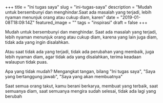 +++
title = "Ini tugas saya"
slug = "ini-tugas-saya"
description = "Mudah untuk bersembunyi dan menghindar.Saat ada masalah yang terjadi, lebih nyaman menunjuk orang atau cukup diam, karen"
date = "2019-01-08T18:09:14Z"
featured_image = ""
tags = "inspirasi"
draft = false
+++ 
 
Mudah untuk bersembunyi dan menghindar.
Saat ada masalah yang terjadi, lebih nyaman menunjuk orang atau cukup diam, karena yang lain juga diam, tidak ada yang ingin disalahkan.

Atau saat tidak ada yang terjadi, tidak ada perubahan yang membaik, juga lebih nyaman diam, agar tidak ada yang disalahkan, terima keadaan walaupun tidak puas.

Apa yang tidak mudah? Mengangkat tangan, bilang "Ini tugas saya", "Saya yang bertanggung jawab", "Saya yang akan membuatnya"

Saat semua orang takut, kamu berani berkarya, membuat yang terbaik, saat semuanya diam, saat semuanya mengira sudah selesai, tidak ada lagi yang berubah